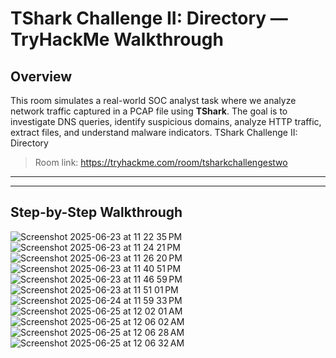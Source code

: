 # TShark Challenge II: Directory — TryHackMe Walkthrough

## Overview

This room simulates a real-world SOC analyst task where we analyze network traffic captured in a PCAP file using **TShark**. The goal is to investigate DNS queries, identify suspicious domains, analyze HTTP traffic, extract files, and understand malware indicators.
TShark Challenge II: Directory
> Room link: https://tryhackme.com/room/tsharkchallengestwo

---


---

## Step-by-Step Walkthrough
![Screenshot 2025-06-23 at 11 22 35 PM](https://github.com/user-attachments/assets/6c79ca08-429b-45d6-8975-14664c0af047)
![Screenshot 2025-06-23 at 11 24 21 PM](https://github.com/user-attachments/assets/e39ad7eb-5469-486f-ad25-abe36ba06311)
![Screenshot 2025-06-23 at 11 26 20 PM](https://github.com/user-attachments/assets/bda9b570-b8e0-436d-baab-bd605f40c050)
![Screenshot 2025-06-23 at 11 40 51 PM](https://github.com/user-attachments/assets/26e44d87-f7d3-4b49-be0b-3f65a808aac3)
![Screenshot 2025-06-23 at 11 46 59 PM](https://github.com/user-attachments/assets/4acf5c27-1531-4367-9f0f-497b76e0492f)
![Screenshot 2025-06-23 at 11 51 01 PM](https://github.com/user-attachments/assets/2e56f242-f893-45d7-b0c9-33a56d305018)
![Screenshot 2025-06-24 at 11 59 33 PM](https://github.com/user-attachments/assets/fc357a2d-011d-498c-94a0-e8d86792a6de)
![Screenshot 2025-06-25 at 12 02 01 AM](https://github.com/user-attachments/assets/b4a2ba0e-82ba-4d33-b22b-07ff53291c0f)
![Screenshot 2025-06-25 at 12 06 02 AM](https://github.com/user-attachments/assets/bfd98e3a-f918-4eb6-b18b-b5727e913b9e)
![Screenshot 2025-06-25 at 12 06 28 AM](https://github.com/user-attachments/assets/ed899b18-8069-40e0-92f7-1e13313ec713)
![Screenshot 2025-06-25 at 12 06 32 AM](https://github.com/user-attachments/assets/7f6cfb20-20c7-43d2-9542-b313340b657f)
